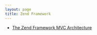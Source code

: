```yaml
---
layout: page 
title: Zend Framework
---
```




- [The Zend Framework MVC Architecture](http://bbs.phpchina.com/thread-188610-1-1.html)

